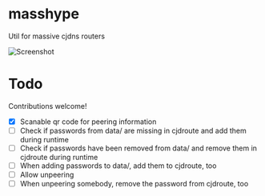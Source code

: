 masshype
========

Util for massive cjdns routers

![Screenshot](https://i.imgur.com/cZt7de1.png)

Todo
=====

Contributions welcome!

- [X] Scanable qr code for peering information
- [ ] Check if passwords from data/ are missing in cjdroute and add them during runtime
- [ ] Check if passwords have been removed from data/ and remove them in cjdroute during runtime
- [ ] When adding passwords to data/, add them to cjdroute, too
- [ ] Allow unpeering
- [ ] When unpeering somebody, remove the password from cjdroute, too
